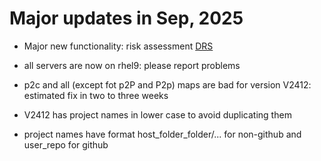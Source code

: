# Major updates in Sep, 2025

- Major new functionality: risk assessment <a href="https://worldofcode.org/drs">DRS</a>

- all servers are now on rhel9: please report problems

- p2c and all (except fot p2P and P2p) maps are bad for version V2412: estimated fix in two to three weeks

- V2412 has project names in lower case to avoid duplicating
  them

- project names have format host_folder_folder/... for non-github
  and user_repo for github
